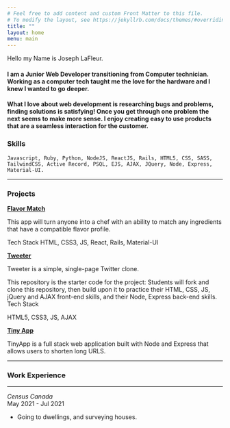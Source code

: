 ```yaml
---
# Feel free to add content and custom Front Matter to this file.
# To modify the layout, see https://jekyllrb.com/docs/themes/#overriding-theme-defaults
title: ""
layout: home
menu: main
---
```


Hello my Name is Joseph LaFleur.


#### I am a Junior Web Developer transitioning from Computer technician. Working as a computer tech taught me the love for the hardware and I knew I wanted to go deeper. 
#### What I love about web development is researching bugs and problems, finding solutions is satisfying!  Once you get through one problem the next seems to make more sense. I enjoy creating easy to use products that are a seamless interaction for the customer.

### Skills

```Javascript, Ruby, Python, NodeJS, ReactJS, Rails, HTML5, CSS, SASS, TailwindCSS, Active Record, PSQL, EJS, AJAX, JQuery, Node, Express, Material-UI.```

---
### Projects
**[Flavor Match]**

This app will turn anyone into a chef with an ability to match any ingredients that have a compatible flavor profile.

Tech Stack
HTML, CSS3, JS, React, Rails, Material-UI

**[Tweeter]**

Tweeter is a simple, single-page Twitter clone.

This repository is the starter code for the project: Students will fork and clone this repository, then build upon it to practice their HTML, CSS, JS, jQuery and AJAX front-end skills, and their Node, Express back-end skills.
Tech Stack

HTML5, CSS3, JS, AJAX

**[Tiny App]**

TinyApp is a full stack web application built with Node and Express that allows users to shorten long URLS.

---

### Work Experience
---
 *Census Canada*  
May 2021 - Jul 2021 
 * Going to dwellings, and surveying houses.


[Flavor Match]:https://github.com/jlafleur93/feb3cohort_final_project
[Tweeter]:https://github.com/jlafleur93/tweeter
[Tiny App]:https://github.com/jlafleur93/tinyapp